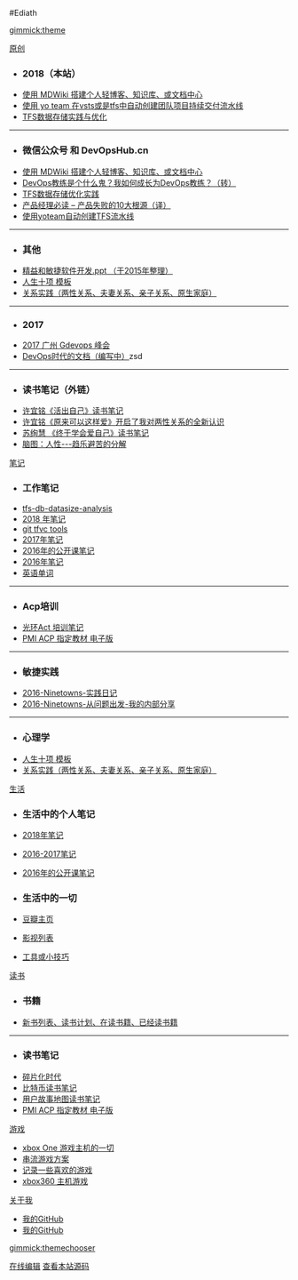 #Ediath

<!--
  -- Default theme
  -- (Read: http://dynalon.github.io/mdwiki/#!customizing.md#Theme_chooser)
  -- [gimmick:theme](flatly)
  * ### 人生
  * [人生十项](1life/notfound.md)
  
  * ### 爱情、婚姻、（原生）家庭、亲子
  * [爱情](1life/notfound.md)

  * ### 人际关系
  * [人生](1life/movie.md)
  
-->

[gimmick:theme](bootstrap)

[原创]()

  * ### 2018（本站）
  * [使用 MDWiki 搭建个人轻博客、知识库、或文档中心](blog/4article/MDWiki.md)
  * [使用 yo team 在vsts或是tfs中自动创建团队项目持续交付流水线](blog/4article/yoTeam.md)
  * [TFS数据存储实践与优化](blog/4article/TFS数据存储实践与优化.md)
  - - - -
  * ### 微信公众号 和 DevOpsHub.cn
  * [使用 MDWiki 搭建个人轻博客、知识库、或文档中心](https://devopshub.cn/2018/10/14/mdwiki/)
  * [DevOps教练是个什么鬼？我如何成长为DevOps教练？（转）](https://mp.weixin.qq.com/s/bC0kwHVj5KdKOZ47-xyZNw)
  * [TFS数据存储优化实践](https://mp.weixin.qq.com/s/x71CLB-rQaomtAplX8oo5g)
  * [产品经理必读 – 产品失败的10大根源（译）](https://mp.weixin.qq.com/s/lri6GLDlo1OazEQW7haD7g)
  * [使用yoteam自动创建TFS流水线](https://mp.weixin.qq.com/s/pIYPMnTu8Y0QBrRsiEtknQ)
  - - - -
  * ### 其他
  * [ 精益和敏捷软件开发.ppt （于2015年整理）](http://pan.baidu.com/s/1hszy4OO)
  * [人生十项 模板](blog/1life/人生十项-模板.md)
  * [关系实践（两性关系、夫妻关系、亲子关系、原生家庭）](blog/1life/relationship.md)
  - - - -
  * ### 2017
  * [2017 广州 Gdevops 峰会 ](blog/4article/gz-GDevOps.2017.md)
  * [DevOps时代的文档（编写中）](blog/4article/docs-mdwiki.md)zsd
  - - - -
  * ### 读书笔记（外链）
  * [许宜铭《活出自己》读书笔记](http://www.jianshu.com/p/59d84493a3ed)
  * [许宜铭《原来可以这样爱》开启了我对两性关系的全新认识](http://www.jianshu.com/p/563d79b38db7)
  * [苏绚慧 《终于学会爱自己》读书笔记](http://www.jianshu.com/p/fed94f5d1a58)
  * [脑图：人性---趋乐避苦的分解](http://naotu.baidu.com/file/efe82902053853b7f7d868c3d3218859?token=bde38cd6b4d8b6ec%EF%BB%BF%EF%BB%BF)
  

[笔记]()

  * ###  工作笔记
 * [tfs-db-datasize-analysis](blog/0learn/note-work/tfs%2Ddb%2Ddatasize%2Danalysis.md)
  * [2018 年笔记](blog/0learn/note-work/2018.md)
  * [git tfvc tools](blog/0learn/note-work/git-tfvc-tools.md)
  * [2017年笔记](blog/0learn/note-work/2017.md)
  * [2016年的公开课笔记](blog/0learn/2016年的公开课笔记.md)
  * [2016年笔记](blog/0learn/note-work/2016.md) 
  * [英语单词](blog/0learn/english/words-2017.md)
  - - - -
  * ### Acp培训   
  * [光环Act 培训笔记](blog/0learn/2016-6-aura-acp-training.md)
  * [PMI ACP 指定教材 电子版](blog/2book/acp-ebook.md)
  - - - -
  * ### 敏捷实践
  * [2016-Ninetowns-实践日记](blog/0learn/2016-Ninetowns-实践日记.md)
  * [2016-Ninetowns-从问题出发-我的内部分享](blog/0learn/2016-9-Ninetowns-从问题出发-我的内部分享.md) 
  - - - -
  * ### 心理学
  * [人生十项 模板](blog/1life/人生十项-模板.md)
  * [关系实践（两性关系、夫妻关系、亲子关系、原生家庭）](blog/1life/relationship.md)
  
[生活]()

  * ### 生活中的个人笔记
  * [2018年笔记](blog/0learn/note-personal/2017.md) 
  * [2016-2017笔记](blog/0learn/note-personal/2016-2017.md)  
  * [2016年的公开课笔记](blog/0learn/2016年的公开课笔记.md)
  
  * ### 生活中的一切
  * [豆瓣主页](https://www.douban.com/people/liminany/)
  * [影视列表](blog/1life/movie.md)
  * [工具或小技巧](blog/1life/tools.md)

[读书]()

  * ### 书籍
  * [新书列表、读书计划、在读书籍、已经读书籍](blog/2book/books.md)
  - - - -
  * ### 读书笔记   
  * [碎片化时代](blog/2book/info-fragmentation-age-remark.md)
  * [比特币读书笔记](blog/2book/bitcom-book-remark.md)
  * [用户故事地图读书笔记](blog/2book/user-story-remark.md)
  * [PMI ACP 指定教材 电子版](blog/2book/acp-ebook.md)
  
[游戏]()

  * [xbox One 游戏主机的一切](blog/3games/xbox1s.md)  
  * [串流游戏方案](blog/3games/streamgame.md)
  * [记录一些喜欢的游戏](blog/3games/like-games.md)
  * [xbox360 主机游戏](blog/3games/xbox360.md)  


[关于我]()
  
  * [我的GitHub](https://github.com/Ediath-Wu)
  * [我的GitHub](https://github.com/Ediath-Wu)

[gimmick:themechooser](选择皮肤)

[在线编辑](http://prose.io/#Ediath-Wu/Record_Learning)
[查看本站源码](https://github.com/liminany/m/)

<!--
[gimmick:Disqus](limin-mblogs)
-->
